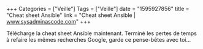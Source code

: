 +++
Categories = ["Veille"]
Tags = ["Veille"]
date = "1595927856"
title = "Cheat sheet Ansible"
link = "Cheat sheet Ansible | www.sysadminascode.com"
+++

Télécharge la cheat sheet Ansible maintenant. Terminé les pertes de temps à refaire les mêmes recherches Google, garde ce pense-bêtes avec toi...